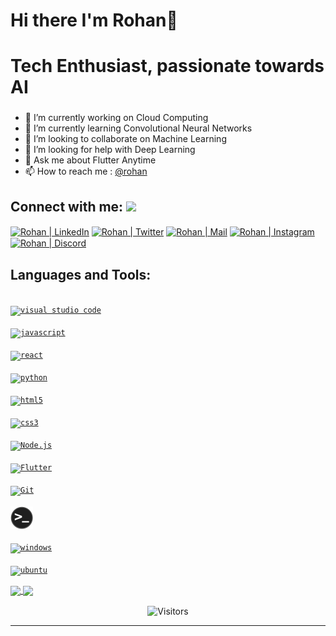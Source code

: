 # Hi there I'm Rohan👋


###
# Tech Enthusiast, passionate towards AI
###



- 🔭 I’m currently working on Cloud Computing
- 🌱 I’m currently learning Convolutional Neural Networks
- 👯 I’m looking to collaborate on Machine Learning
- 🤔 I’m looking for help with Deep Learning
- 💬 Ask me about Flutter Anytime
- 📫 How to reach me : [@rohan]





## Connect with me: <img src="https://media.giphy.com/media/LnQjpWaON8nhr21vNW/giphy.gif" height="32">

[<img align="center" alt="Rohan | LinkedIn" height="42px" src="https://external-content.duckduckgo.com/iu/?u=https%3A%2F%2Fmyclouddoor.com%2Fwp-content%2Fuploads%2F2019%2F11%2FLinkedin-logo.png&f=1&nofb=1" />][linkedin]
[<img align="center" alt="Rohan | Twitter" height="37px" src="https://external-content.duckduckgo.com/iu/?u=https%3A%2F%2Fdrivedigital.ca%2Fdrive%2Fuploads%2F2014%2F10%2FTwitter_logo_blue-1024x832.png&f=1&nofb=1" />][twitter]
[<img align="center" alt="Rohan | Mail" height="47px" src="https://external-content.duckduckgo.com/iu/?u=https%3A%2F%2Ftimelines.ai%2Fwp-content%2Fuploads%2F2019%2F12%2Flogo-gmail-png-file-gmail-icon-svg-wikimedia-commons-0.png&f=1&nofb=1" />][@rohan]
[<img align="center" alt="Rohan | Instagram" height="42px" src="https://external-content.duckduckgo.com/iu/?u=https%3A%2F%2Fstatesborodowntown.com%2Fwp-content%2Fuploads%2F2016%2F01%2Finstagram-Logo-PNG-Transparent-Background-download.png&f=1&nofb=1" />][instagram]
[<img align="center" alt="Rohan | Discord" height="47px" src="https://external-content.duckduckgo.com/iu/?u=https%3A%2F%2Fwheretoinvest.money%2Fwp-content%2Fuploads%2F2017%2F12%2Fdiscord-logo-1024x1024.png&f=1&nofb=1" />][discord]



## Languages and Tools:

[<code>
<img alt="visual studio code" width="36px" src="https://img.icons8.com/fluent/240/000000/visual-studio-code-2019.png" />
</code>](https://code.visualstudio.com/)
[<code>
<img alt="javascript" width="36px" src="https://img.icons8.com/color/240/000000/javascript.png" />
</code>](https://developer.mozilla.org/en-US/docs/Web/JavaScript)
[<code>
<img alt="react" width="36px" src="https://img.icons8.com/color/240/000000/react-native.png" />
</code>](https://reactjs.org/)
[<code>
<img alt="python" width="36px" src="https://img.icons8.com/color/240/000000/python.png">
</code>](https://www.python.org/)
[<code>
<img alt="html5" width="36px" src="https://img.icons8.com/color/240/000000/html-5.png">
</code>](https://developer.mozilla.org/en-US/docs/Web/HTML)
[<code>
<img alt="css3" width="36px" src="https://img.icons8.com/color/240/000000/css3.png">
</code>](https://developer.mozilla.org/en-US/docs/Web/CSS)
[<code>
<img alt="Node.js" width="36px" src="https://img.icons8.com/color/240/000000/nodejs.png">
</code>](https://nodejs.org/en/)
[<code>
<img alt="Flutter" width="36px" src="https://external-content.duckduckgo.com/iu/?u=https%3A%2F%2Ficonape.com%2Fwp-content%2Ffiles%2Fyb%2F61798%2Fpng%2Fflutter-logo.png&f=1&nofb=1">
</code>](https://www.flutter.dev/)
[<code>
<img alt="Git" width="36px" src="https://img.icons8.com/color/240/000000/git.png">
</code>](https://git-scm.com/)
[<code>
<img alt="terminal" width="36px" src="https://raw.githubusercontent.com/github/explore/80688e429a7d4ef2fca1e82350fe8e3517d3494d/topics/terminal/terminal.png">
</code>](https://docs.microsoft.com/en-us/windows/terminal/)
[<code>
<img alt="windows" width="36px" src="https://img.icons8.com/color/240/000000/windows-10.png">
</code>](https://www.microsoft.com/en-us/windows)
[<code>
<img alt="ubuntu" width="36px" src="https://img.icons8.com/color/96/000000/ubuntu--v1.png">
</code>](https://ubuntu.com/)




<a href="https://github.com/rohanmrb/github-readme-stats">
  <img align="center" src="https://github-readme-stats.vercel.app/api?username=rohanmrb&show_icons=true&hide=issues&theme=radical" />
</a>
<a href="https://github.com/rohanmrb/convoychat">
  <img align="center" src="https://github-readme-stats.vercel.app/api/top-langs/?username=rohanmrb&layout=compact&theme=radical" />
</a>


<p align=center>                           
  <img align=center  src="https://visitor-badge.laobi.icu/badge?page_id=rohanmrb.rohanmrb" alt="Visitors">                     
</p>

---

[linkedin]: https://www.linkedin.com/in/rohan-mallesh-7b7a871a0/
[@rohan]: mailto:rohanmrb@gmail.com
[twitter]: https://twitter.com/rohanmrb
[instagram]: https://www.instagram.com/rohan_mallesh/
[discord]: https://twitter.com/rohanmrb
